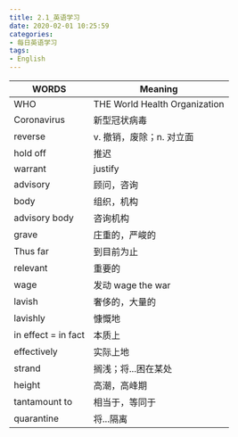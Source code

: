 ```yaml
---
title: 2.1_英语学习
date: 2020-02-01 10:25:59
categories: 
- 每日英语学习
tags:
- English
---
```

| WORDS               | Meaning                       |
| ------------------- | ----------------------------- |
| WHO                 | THE World Health Organization |
| Coronavirus         | 新型冠状病毒                  |
| reverse             | v. 撤销，废除；n. 对立面      |
| hold off            | 推迟                          |
| warrant             | justify                       |
| advisory            | 顾问，咨询                    |
| body                | 组织，机构                    |
| advisory body       | 咨询机构                      |
| grave               | 庄重的，严峻的                |
| Thus far            | 到目前为止                    |
| relevant            | 重要的                        |
| wage                | 发动		wage the war      |
| lavish              | 奢侈的，大量的                |
| lavishly            | 慷慨地                        |
| in effect = in fact | 本质上                        |
| effectively         | 实际上地                      |
| strand              | 搁浅；将...困在某处           |
| height              | 高潮，高峰期                  |
| tantamount to       | 相当于，等同于                |
| quarantine          | 将...隔离                     |


